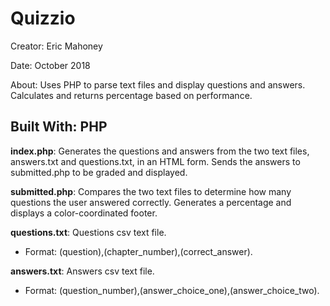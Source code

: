 # Quizzio

Creator: Eric Mahoney

Date: October 2018

About: Uses PHP to parse text files and display questions and answers. Calculates and returns percentage based on performance.

## Built With: **PHP**

**index.php**: Generates the questions and answers from the two text files, answers.txt and questions.txt, in an HTML form. Sends the answers to submitted.php to be graded and displayed.

**submitted.php**: Compares the two text files to determine how many questions the user answered correctly. Generates a percentage and displays a color-coordinated footer.

**questions.txt**: Questions csv text file.

- Format: (question),(chapter_number),(correct_answer).

**answers.txt**: Answers csv text file. 

- Format: (question_number),(answer_choice_one),(answer_choice_two).
